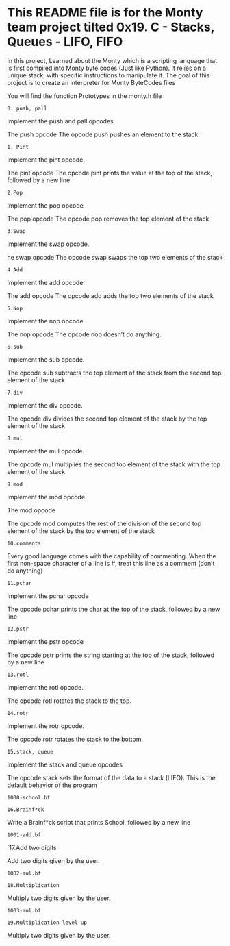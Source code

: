 # This README file is for the Monty team project tilted 0x19. C - Stacks, Queues - LIFO, FIFO

In this project, Learned about the Monty which is a scripting language that is first compiled into Monty byte codes (Just like Python). It relies on a unique stack, with specific instructions to manipulate it. The goal of this project is to create an interpreter for Monty ByteCodes files

You will find the function Prototypes in the monty.h file

```0. push, pall```

Implement the push and pall opcodes.

The push opcode The opcode push pushes an element to the stack.

```1. Pint```

Implement the pint opcode.

The pint opcode The opcode pint prints the value at the top of the stack, followed by a new line.

```2.Pop```

Implement the pop opcode

The pop opcode The opcode pop removes the top element of the stack

```3.Swap```

Implement the swap opcode.

he swap opcode The opcode swap swaps the top two elements of the stack

```4.Add```

Implement the add opcode

The add opcode The opcode add adds the top two elements of the stack

```5.Nop```

Implement the nop opcode.

The nop opcode The opcode nop doesn’t do anything.

```6.sub```

Implement the sub opcode.

The opcode sub subtracts the top element of the stack from the second top element of the stack

```7.div```

Implement the div opcode.

The opcode div divides the second top element of the stack by the top element of the stack

```8.mul```

Implement the mul opcode.

The opcode mul multiplies the second top element of the stack with the top element of the stack

```9.mod```

Implement the mod opcode.

The mod opcode

The opcode mod computes the rest of the division of the second top element of the stack by the top element of the stack

```10.comments```

Every good language comes with the capability of commenting. When the first non-space character of a line is #, treat this line as a comment (don’t do anything)

```11.pchar```

Implement the pchar opcode

The opcode pchar prints the char at the top of the stack, followed by a new line

```12.pstr```

Implement the pstr opcode

The opcode pstr prints the string starting at the top of the stack, followed by a new line

```13.rotl```

Implement the rotl opcode.

The opcode rotl rotates the stack to the top.

```14.rotr```

Implement the rotr opcode.

The opcode rotr rotates the stack to the bottom.

```15.stack, queue```

Implement the stack and queue opcodes

The opcode stack sets the format of the data to a stack (LIFO). This is the default behavior of the program

```1000-school.bf```

`16.Brainf*ck`

Write a Brainf*ck script that prints School, followed by a new line

```1001-add.bf```

`17.Add two digits

Add two digits given by the user.

```1002-mul.bf```

`18.Multiplication`

Multiply two digits given by the user.

```1003-mul.bf```

`19.Multiplication level up`

Multiply two digits given by the user.
